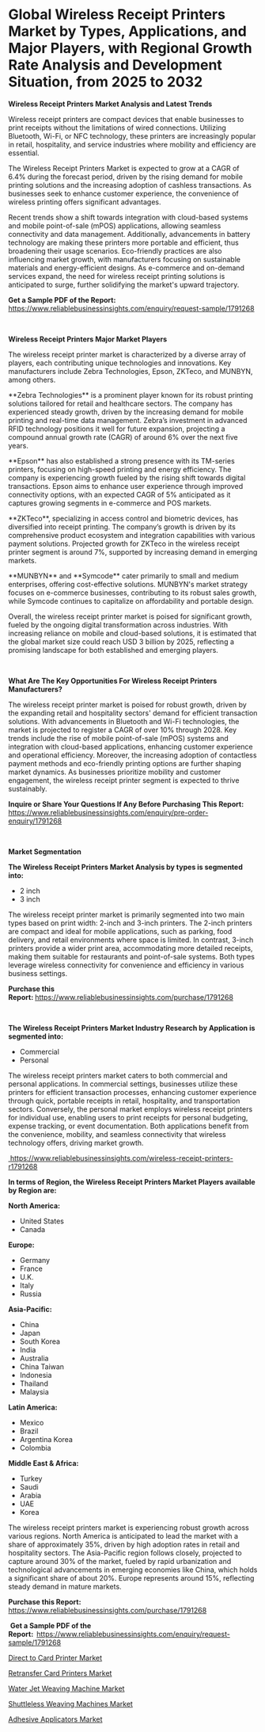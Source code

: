 <p><h1>Global Wireless Receipt Printers Market by Types, Applications, and Major Players, with Regional Growth Rate Analysis and Development Situation, from 2025 to 2032</h1></p><p><strong>Wireless Receipt Printers Market Analysis and Latest Trends</strong></p>
<p><p>Wireless receipt printers are compact devices that enable businesses to print receipts without the limitations of wired connections. Utilizing Bluetooth, Wi-Fi, or NFC technology, these printers are increasingly popular in retail, hospitality, and service industries where mobility and efficiency are essential. </p><p>The Wireless Receipt Printers Market is expected to grow at a CAGR of 6.4% during the forecast period, driven by the rising demand for mobile printing solutions and the increasing adoption of cashless transactions. As businesses seek to enhance customer experience, the convenience of wireless printing offers significant advantages. </p><p>Recent trends show a shift towards integration with cloud-based systems and mobile point-of-sale (mPOS) applications, allowing seamless connectivity and data management. Additionally, advancements in battery technology are making these printers more portable and efficient, thus broadening their usage scenarios. Eco-friendly practices are also influencing market growth, with manufacturers focusing on sustainable materials and energy-efficient designs. As e-commerce and on-demand services expand, the need for wireless receipt printing solutions is anticipated to surge, further solidifying the market's upward trajectory.</p></p>
<p><strong>Get a Sample PDF of the Report:&nbsp;</strong> <a href="https://www.reliablebusinessinsights.com/enquiry/request-sample/1791268?utm_campaign=100&utm_medium=2&utm_source=Github&utm_content=ia&utm_term=09042025&utm_id=wireless-receipt-printers">https://www.reliablebusinessinsights.com/enquiry/request-sample/1791268</a></p>
<p>&nbsp;</p>
<p><strong>Wireless Receipt Printers Major Market Players</strong></p>
<p><p>The wireless receipt printer market is characterized by a diverse array of players, each contributing unique technologies and innovations. Key manufacturers include Zebra Technologies, Epson, ZKTeco, and MUNBYN, among others.</p><p>**Zebra Technologies** is a prominent player known for its robust printing solutions tailored for retail and healthcare sectors. The company has experienced steady growth, driven by the increasing demand for mobile printing and real-time data management. Zebra’s investment in advanced RFID technology positions it well for future expansion, projecting a compound annual growth rate (CAGR) of around 6% over the next five years.</p><p>**Epson** has also established a strong presence with its TM-series printers, focusing on high-speed printing and energy efficiency. The company is experiencing growth fueled by the rising shift towards digital transactions. Epson aims to enhance user experience through improved connectivity options, with an expected CAGR of 5% anticipated as it captures growing segments in e-commerce and POS markets.</p><p>**ZKTeco**, specializing in access control and biometric devices, has diversified into receipt printing. The company’s growth is driven by its comprehensive product ecosystem and integration capabilities with various payment solutions. Projected growth for ZKTeco in the wireless receipt printer segment is around 7%, supported by increasing demand in emerging markets.</p><p>**MUNBYN** and **Symcode** cater primarily to small and medium enterprises, offering cost-effective solutions. MUNBYN's market strategy focuses on e-commerce businesses, contributing to its robust sales growth, while Symcode continues to capitalize on affordability and portable design.</p><p>Overall, the wireless receipt printer market is poised for significant growth, fueled by the ongoing digital transformation across industries. With increasing reliance on mobile and cloud-based solutions, it is estimated that the global market size could reach USD 3 billion by 2025, reflecting a promising landscape for both established and emerging players.</p></p>
<p>&nbsp;</p>
<p><strong>What Are The Key Opportunities For Wireless Receipt Printers Manufacturers?</strong></p>
<p><p>The wireless receipt printer market is poised for robust growth, driven by the expanding retail and hospitality sectors' demand for efficient transaction solutions. With advancements in Bluetooth and Wi-Fi technologies, the market is projected to register a CAGR of over 10% through 2028. Key trends include the rise of mobile point-of-sale (mPOS) systems and integration with cloud-based applications, enhancing customer experience and operational efficiency. Moreover, the increasing adoption of contactless payment methods and eco-friendly printing options are further shaping market dynamics. As businesses prioritize mobility and customer engagement, the wireless receipt printer segment is expected to thrive sustainably.</p></p>
<p><strong>Inquire or Share Your Questions If Any Before Purchasing This Report:</strong> <a href="https://www.reliablebusinessinsights.com/enquiry/pre-order-enquiry/1791268?utm_campaign=100&utm_medium=2&utm_source=Github&utm_content=ia&utm_term=09042025&utm_id=wireless-receipt-printers">https://www.reliablebusinessinsights.com/enquiry/pre-order-enquiry/1791268</a></p>
<p>&nbsp;</p>
<p><strong>Market Segmentation</strong></p>
<p><strong>The Wireless Receipt Printers Market Analysis by types is segmented into:</strong></p>
<p><ul><li>2 inch</li><li>3 inch</li></ul></p>
<p><p>The wireless receipt printer market is primarily segmented into two main types based on print width: 2-inch and 3-inch printers. The 2-inch printers are compact and ideal for mobile applications, such as parking, food delivery, and retail environments where space is limited. In contrast, 3-inch printers provide a wider print area, accommodating more detailed receipts, making them suitable for restaurants and point-of-sale systems. Both types leverage wireless connectivity for convenience and efficiency in various business settings.</p></p>
<p><strong>Purchase this Report:&nbsp;</strong><a href="https://www.reliablebusinessinsights.com/purchase/1791268?utm_campaign=100&utm_medium=2&utm_source=Github&utm_content=ia&utm_term=09042025&utm_id=wireless-receipt-printers">https://www.reliablebusinessinsights.com/purchase/1791268</a></p>
<p>&nbsp;</p>
<p><strong>The Wireless Receipt Printers Market Industry Research by Application is segmented into:</strong></p>
<p><ul><li>Commercial</li><li>Personal</li></ul></p>
<p><p>The wireless receipt printers market caters to both commercial and personal applications. In commercial settings, businesses utilize these printers for efficient transaction processes, enhancing customer experience through quick, portable receipts in retail, hospitality, and transportation sectors. Conversely, the personal market employs wireless receipt printers for individual use, enabling users to print receipts for personal budgeting, expense tracking, or event documentation. Both applications benefit from the convenience, mobility, and seamless connectivity that wireless technology offers, driving market growth.</p></p>
<p><a href="https://www.reliablebusinessinsights.com/wireless-receipt-printers-r1791268?utm_campaign=100&utm_medium=2&utm_source=Github&utm_content=ia&utm_term=09042025&utm_id=wireless-receipt-printers">&nbsp;https://www.reliablebusinessinsights.com/wireless-receipt-printers-r1791268</a></p>
<p><strong>In terms of Region, the Wireless Receipt Printers Market Players available by Region are:</strong></p>
<p>
    <p> <strong> North America: </strong>
        <ul>
            <li>United States</li>
            <li>Canada</li>
        </ul>
        </p> 
    <p> <strong> Europe: </strong>
        <ul>
            <li>Germany</li>
            <li>France</li>
            <li>U.K.</li>
            <li>Italy</li>
            <li>Russia</li>
        </ul>
        </p> 
    <p> <strong> Asia-Pacific: </strong>
        <ul>
            <li>China</li>
            <li>Japan</li>
            <li>South Korea</li>
            <li>India</li>
            <li>Australia</li>
            <li>China Taiwan</li>
            <li>Indonesia</li>
            <li>Thailand</li>
            <li>Malaysia</li>
        </ul>
        </p> 
    <p> <strong> Latin America: </strong>
        <ul>
            <li>Mexico</li>
            <li>Brazil</li>
            <li>Argentina Korea</li>
            <li>Colombia</li>
        </ul>
        </p> 
    <p> <strong> Middle East & Africa: </strong>
        <ul>
            <li>Turkey</li>
            <li>Saudi</li>
            <li>Arabia</li>
            <li>UAE</li>
            <li>Korea</li>
        </ul>
    </p>
    </p>
<p><p>The wireless receipt printers market is experiencing robust growth across various regions. North America is anticipated to lead the market with a share of approximately 35%, driven by high adoption rates in retail and hospitality sectors. The Asia-Pacific region follows closely, projected to capture around 30% of the market, fueled by rapid urbanization and technological advancements in emerging economies like China, which holds a significant share of about 20%. Europe represents around 15%, reflecting steady demand in mature markets.</p></p>
<p><strong>Purchase this Report: </strong><a href="https://www.reliablebusinessinsights.com/purchase/1791268?utm_campaign=100&utm_medium=2&utm_source=Github&utm_content=ia&utm_term=09042025&utm_id=wireless-receipt-printers">https://www.reliablebusinessinsights.com/purchase/1791268</a></p>
<p>&nbsp;<strong>Get a Sample PDF of the Report:&nbsp;&nbsp;</strong><a href="https://www.reliablebusinessinsights.com/enquiry/request-sample/1791268?utm_campaign=100&utm_medium=2&utm_source=Github&utm_content=ia&utm_term=09042025&utm_id=wireless-receipt-printers">https://www.reliablebusinessinsights.com/enquiry/request-sample/1791268</a></p>
<p><strong></strong></p>
<p><p><a href="https://github.com/snaikraso/Market-Research-Report-List-1/blob/main/direct-to-card-printer-market.md?utm_campaign=100&utm_medium=2&utm_source=Github&utm_content=ia&utm_term=09042025&utm_id=wireless-receipt-printers">Direct to Card Printer Market</a></p><p><a href="https://github.com/shimweummul/Market-Research-Report-List-1/blob/main/retransfer-card-printers-market.md?utm_campaign=100&utm_medium=2&utm_source=Github&utm_content=ia&utm_term=09042025&utm_id=wireless-receipt-printers">Retransfer Card Printers Market</a></p><p><a href="https://github.com/bauldlimle6h/Market-Research-Report-List-1/blob/main/water-jet-weaving-machine-market.md?utm_campaign=100&utm_medium=2&utm_source=Github&utm_content=ia&utm_term=09042025&utm_id=wireless-receipt-printers">Water Jet Weaving Machine Market</a></p><p><a href="https://github.com/sternymkere4/Market-Research-Report-List-1/blob/main/shuttleless-weaving-machines-market.md?utm_campaign=100&utm_medium=2&utm_source=Github&utm_content=ia&utm_term=09042025&utm_id=wireless-receipt-printers">Shuttleless Weaving Machines Market</a></p><p><a href="https://github.com/kadutjoelly83/Market-Research-Report-List-1/blob/main/adhesive-applicators-market.md?utm_campaign=100&utm_medium=2&utm_source=Github&utm_content=ia&utm_term=09042025&utm_id=wireless-receipt-printers">Adhesive Applicators Market</a></p></p>